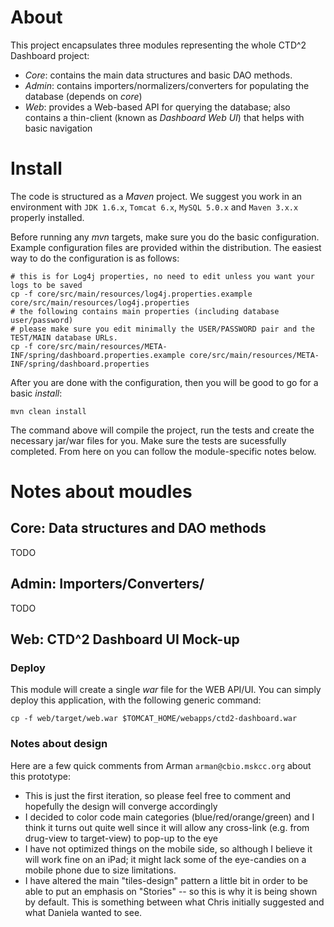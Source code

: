 # About
This project encapsulates three modules representing the whole CTD^2 Dashboard project:

* *Core*: contains the main data structures and basic DAO methods.
* *Admin*: contains importers/normalizers/converters for populating the database (depends on _core_)
* *Web*: provides a Web-based API for querying the database; also contains a thin-client (known as _Dashboard Web UI_) that helps with basic navigation

# Install
The code is structured as a _Maven_ project. 
We suggest you work in an environment with `JDK 1.6.x`, `Tomcat 6.x`, `MySQL 5.0.x` and `Maven 3.x.x` properly installed.

Before running any _mvn_ targets, make sure you do the basic configuration.
Example configuration files are provided within the distribution.
The easiest way to do the configuration is as follows:

	# this is for Log4j properties, no need to edit unless you want your logs to be saved
	cp -f core/src/main/resources/log4j.properties.example core/src/main/resources/log4j.properties
	# the following contains main properties (including database user/password)
	# please make sure you edit minimally the USER/PASSWORD pair and the TEST/MAIN database URLs.
	cp -f core/src/main/resources/META-INF/spring/dashboard.properties.example core/src/main/resources/META-INF/spring/dashboard.properties

After you are done with the configuration, then you will be good to go for a basic _install_:

	mvn clean install

The command above will compile the project, run the tests and create the necessary jar/war files for you.
Make sure the tests are sucessfully completed.
From here on you can follow the module-specific notes below.
  
# Notes about moudles
## Core: Data structures and DAO methods
TODO

## Admin: Importers/Converters/
TODO

## Web: CTD^2 Dashboard UI Mock-up
### Deploy
This module will create a single _war_ file for the WEB API/UI.
You can simply deploy this application, with the following generic command:

	cp -f web/target/web.war $TOMCAT_HOME/webapps/ctd2-dashboard.war

### Notes about design
Here are a few quick comments from Arman `arman@cbio.mskcc.org` about this prototype:

 * This is just the first iteration, so please feel free to comment and hopefully the design will converge accordingly
 * I decided to color code main categories (blue/red/orange/green) and I think it turns out quite well since it will allow any cross-link (e.g. from drug-view to target-view) to pop-up to the eye
 * I have not optimized things on the mobile side, so although I believe it will work fine on an iPad; it might lack some of the eye-candies on a mobile phone due to size limitations.
 * I have altered the main "tiles-design" pattern a little bit in order to be able to put an emphasis on "Stories" -- so this is why it is being shown by default. This is something between what Chris initially suggested and what Daniela wanted to see. 

